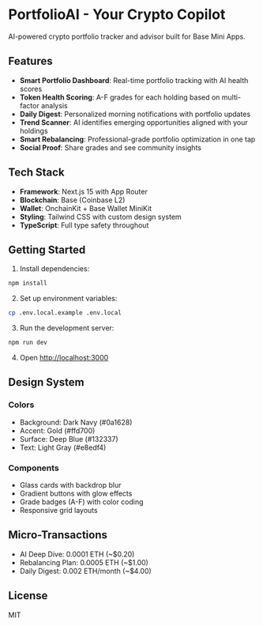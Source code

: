 # PortfolioAI - Your Crypto Copilot

AI-powered crypto portfolio tracker and advisor built for Base Mini Apps.

## Features

- **Smart Portfolio Dashboard**: Real-time portfolio tracking with AI health scores
- **Token Health Scoring**: A-F grades for each holding based on multi-factor analysis
- **Daily Digest**: Personalized morning notifications with portfolio updates
- **Trend Scanner**: AI identifies emerging opportunities aligned with your holdings
- **Smart Rebalancing**: Professional-grade portfolio optimization in one tap
- **Social Proof**: Share grades and see community insights

## Tech Stack

- **Framework**: Next.js 15 with App Router
- **Blockchain**: Base (Coinbase L2)
- **Wallet**: OnchainKit + Base Wallet MiniKit
- **Styling**: Tailwind CSS with custom design system
- **TypeScript**: Full type safety throughout

## Getting Started

1. Install dependencies:
```bash
npm install
```

2. Set up environment variables:
```bash
cp .env.local.example .env.local
```

3. Run the development server:
```bash
npm run dev
```

4. Open [http://localhost:3000](http://localhost:3000)

## Design System

### Colors
- Background: Dark Navy (#0a1628)
- Accent: Gold (#ffd700)
- Surface: Deep Blue (#132337)
- Text: Light Gray (#e8edf4)

### Components
- Glass cards with backdrop blur
- Gradient buttons with glow effects
- Grade badges (A-F) with color coding
- Responsive grid layouts

## Micro-Transactions

- AI Deep Dive: 0.0001 ETH (~$0.20)
- Rebalancing Plan: 0.0005 ETH (~$1.00)
- Daily Digest: 0.002 ETH/month (~$4.00)

## License

MIT
